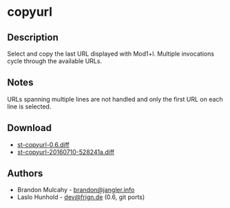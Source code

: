copyurl
=======

Description
-----------

Select and copy the last URL displayed with Mod1+l.
Multiple invocations cycle through the available URLs.

Notes
-----

URLs spanning multiple lines are not handled and only the first
URL on each line is selected.

Download
--------

 * [st-copyurl-0.6.diff](st-copyurl-0.6.diff)
 * [st-copyurl-20160710-528241a.diff](st-copyurl-20160710-528241a.diff)

Authors
-------

 * Brandon Mulcahy - brandon@jangler.info
 * Laslo Hunhold - dev@frign.de (0.6, git ports)
